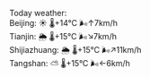 Today weather:  
Beijing: ☀️ 🌡️+14°C 🌬️↑7km/h  
Tianjin: 🌦 🌡️+15°C 🌬️↘7km/h  
Shijiazhuang: 🌦 🌡️+15°C 🌬️↗11km/h  
Tangshan: ⛅️  🌡️+15°C 🌬️←6km/h  
